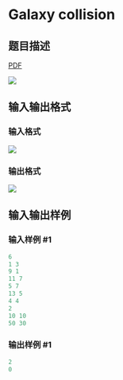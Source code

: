 # Galaxy collision

## 题目描述

[problemUrl]: https://uva.onlinejudge.org/index.php?option=com_onlinejudge&Itemid=8&category=861&page=show_problem&problem=4725

[PDF](https://uva.onlinejudge.org/external/128/p12860.pdf)

![](https://cdn.luogu.com.cn/upload/vjudge_pic/UVA12860/02696dbd07ae0dfad4dbd713ab14cc31e49a2a55.png)

## 输入输出格式

### 输入格式

![](https://cdn.luogu.com.cn/upload/vjudge_pic/UVA12860/814c0924aa85ce1e33ee4c899d2a5d57cb6e833e.png)

### 输出格式

![](https://cdn.luogu.com.cn/upload/vjudge_pic/UVA12860/acaf43ca113c1792d51130814539bced280612a7.png)

## 输入输出样例

### 输入样例 #1

```cpp
6
1 3
9 1
11 7
5 7
13 5
4 4
2
10 10
50 30
```


### 输出样例 #1

```cpp
2
0
```


